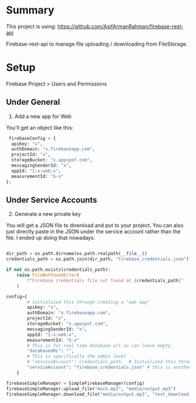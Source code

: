 # Summary

This project is using:
https://github.com/AsifArmanRahman/firebase-rest-api

Firebase-rest-api to manage file uploading / downloading from FileStorage.

# Setup

Firebase Project > Users and Permissions

## Under General

1) Add a new app for Web

You'll get an object like this:
```python
 firebaseConfig = {
  apiKey: "x",
  authDomain: "x.firebaseapp.com",
  projectId: "x",
  storageBucket: "x.appspot.com",
  messagingSenderId: "x",
  appId: "1:x:web:x",
  measurementId: "G-x"
};
```

## Under Service Accounts
2) Generate a new private key

You will get a JSON file to download and put to your project. You can also just directly paste in the JSON under the service account rather than the file. I ended up doing that nowadays.

```python

dir_path = os.path.dirname(os.path.realpath(__file__))
credentials_path = os.path.join(dir_path, "firebase_credentials.json")

if not os.path.exists(credentials_path):
    raise FileNotFoundError(
        f"Firebase credentials file not found at {credentials_path}"
    )

config={
        # initialized this through creating a "web app"
        apiKey: "x",
        authDomain: "x.firebaseapp.com",
        projectId: "x",
        storageBucket: "x.appspot.com",
        messagingSenderId: "x",
        appId: "1:x:web:x",
        measurementId: "G-x"
        # This is for real time database url so can leave empty.
        "databaseURL": "",
        # This is specifically the admin level
        # "serviceAccount": credentials_path,  # Initialized this through firebase instructions
        "serviceAccount": "firebase_credentials.json" # this is another option, cause on runpod the __file__ was causing issue, so I just gave it the direct relative directory
    }

firebaseSimpleManager = SimpleFirebaseManager(config)
firebaseSimpleManager.upload_file("mock.mp3", "media/output.mp3")
firebaseSimpleManager.download_file("media/output.mp3", "test_download.mp3")
```
